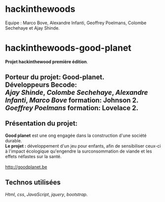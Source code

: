 # hackinthewoods

Equipe : Marco Bove, Alexandre Infanti, Geoffrey Poelmans, Colombe Sechehaye et Ajay Shinde.

# hackinthewoods-good-planet
**Projet hackinthewood première édition**.

**Porteur du projet**: Good-planet. <br />
Développeurs **Becode**: <br />
_Ajay Shinde_, _Colombe Sechehaye_, _Alexandre Infanti_, _Marco Bove_ formation: **Johnson 2**. <br />
_Goeffrey Poelmans_ formation: **Lovelace 2**.<br /><br />
Présentation du projet:
--------------------------

**Good planet** est une ong engagée dans la construction d'une société durable.<br />
**Le projet :** développement d'un jeu pour enfants, afin de sensibiliser ceux-ci à l'impact écologique qu'engendre la surconsommation de viande et les effets néfastes sur la santé.<br /><br />
http://goodplanet.be

Technos utilisées
-----------------

_Html_, _css_, _JavaScript_, _jquery_, _bootstrap_.

